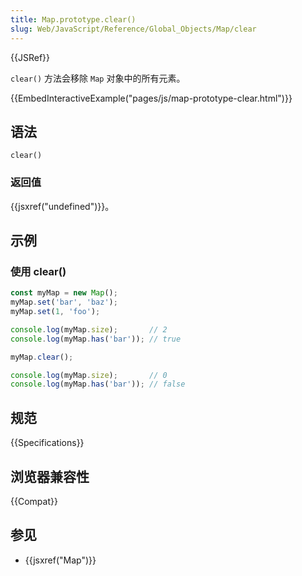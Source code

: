 ```yaml
---
title: Map.prototype.clear()
slug: Web/JavaScript/Reference/Global_Objects/Map/clear
---
```


{{JSRef}}

`clear()` 方法会移除 `Map` 对象中的所有元素。

{{EmbedInteractiveExample("pages/js/map-prototype-clear.html")}}

## 语法

```js-nolint
clear()
```

### 返回值

{{jsxref("undefined")}}。

## 示例

### 使用 clear()

```js
const myMap = new Map();
myMap.set('bar', 'baz');
myMap.set(1, 'foo');

console.log(myMap.size);       // 2
console.log(myMap.has('bar')); // true

myMap.clear();

console.log(myMap.size);       // 0
console.log(myMap.has('bar')); // false
```

## 规范

{{Specifications}}

## 浏览器兼容性

{{Compat}}

## 参见

- {{jsxref("Map")}}
